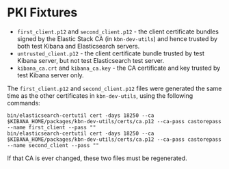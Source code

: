 # PKI Fixtures

* `first_client.p12` and `second_client.p12` - the client certificate bundles signed by the Elastic Stack CA (in `kbn-dev-utils`)
and hence trusted by both test Kibana and Elasticsearch servers.
* `untrusted_client.p12` - the client certificate bundle trusted by test Kibana server, but not test Elasticsearch test server.
* `kibana_ca.crt` and `kibana_ca.key` - the CA certificate and key trusted by test Kibana server only.

The `first_client.p12` and `second_client.p12` files were generated the same time as the other certificates in `kbn-dev-utils`, using the
following commands:

```
bin/elasticsearch-certutil cert -days 18250 --ca $KIBANA_HOME/packages/kbn-dev-utils/certs/ca.p12 --ca-pass castorepass --name first_client --pass ""
bin/elasticsearch-certutil cert -days 18250 --ca $KIBANA_HOME/packages/kbn-dev-utils/certs/ca.p12 --ca-pass castorepass --name second_client --pass ""
```

If that CA is ever changed, these two files must be regenerated.
